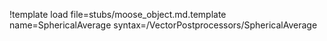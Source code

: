 !template load file=stubs/moose_object.md.template name=SphericalAverage syntax=/VectorPostprocessors/SphericalAverage